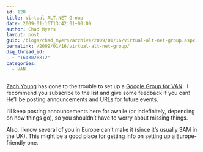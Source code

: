 ```yaml
---
id: 128
title: Virtual ALT.NET Group
date: 2009-01-16T13:42:01+00:00
author: Chad Myers
layout: post
guid: /blogs/chad_myers/archive/2009/01/16/virtual-alt-net-group.aspx
permalink: /2009/01/16/virtual-alt-net-group/
dsq_thread_id:
  - "1643026812"
categories:
  - VAN
---
```

[Zach Young](http://www.zachariahyoung.com) has gone to the trouble to set up a [Google Group for VAN](http://groups.google.com/group/virtualaltnet).&#160; I recommend you subscribe to the list and give some feedback if you can! He’ll be posting announcements and URLs for future events.

I’ll keep posting announcements here for awhile (or indefinitely, depending on how things go), so you shouldn’t have to worry about missing things.

Also, I know several of you in Europe can’t make it (since it’s usually 3AM in the UK). This might be a good place for getting info on setting up a Europe-friendly one.